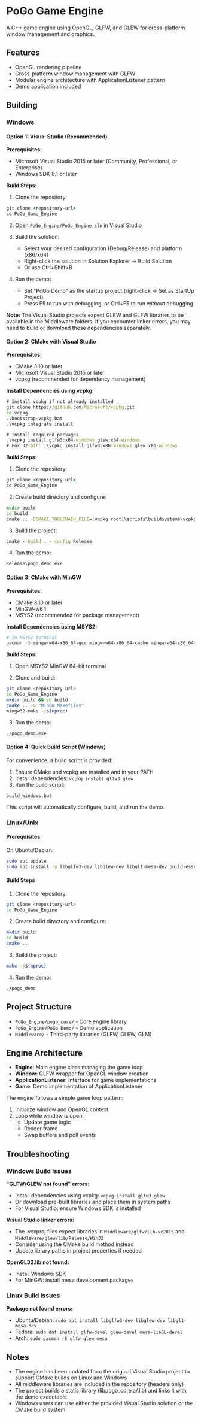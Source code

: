 # PoGo Game Engine

A C++ game engine using OpenGL, GLFW, and GLEW for cross-platform window management and graphics.

## Features

- OpenGL rendering pipeline
- Cross-platform window management with GLFW
- Modular engine architecture with ApplicationListener pattern
- Demo application included

## Building

### Windows

#### Option 1: Visual Studio (Recommended)

**Prerequisites:**
- Microsoft Visual Studio 2015 or later (Community, Professional, or Enterprise)
- Windows SDK 8.1 or later

**Build Steps:**
1. Clone the repository:
```cmd
git clone <repository-url>
cd PoGo_Game_Engine
```

2. Open `PoGo_Engine/PoGo_Engine.sln` in Visual Studio

3. Build the solution:
   - Select your desired configuration (Debug/Release) and platform (x86/x64)
   - Right-click the solution in Solution Explorer → Build Solution
   - Or use Ctrl+Shift+B

4. Run the demo:
   - Set "PoGo Demo" as the startup project (right-click → Set as StartUp Project)
   - Press F5 to run with debugging, or Ctrl+F5 to run without debugging

**Note:** The Visual Studio projects expect GLEW and GLFW libraries to be available in the Middleware folders. If you encounter linker errors, you may need to build or download these dependencies separately.

#### Option 2: CMake with Visual Studio

**Prerequisites:**
- CMake 3.10 or later
- Microsoft Visual Studio 2015 or later
- vcpkg (recommended for dependency management)

**Install Dependencies using vcpkg:**
```cmd
# Install vcpkg if not already installed
git clone https://github.com/Microsoft/vcpkg.git
cd vcpkg
.\bootstrap-vcpkg.bat
.\vcpkg integrate install

# Install required packages
.\vcpkg install glfw3:x64-windows glew:x64-windows
# For 32-bit: .\vcpkg install glfw3:x86-windows glew:x86-windows
```

**Build Steps:**
1. Clone the repository:
```cmd
git clone <repository-url>
cd PoGo_Game_Engine
```

2. Create build directory and configure:
```cmd
mkdir build
cd build
cmake .. -DCMAKE_TOOLCHAIN_FILE=[vcpkg root]\scripts\buildsystems\vcpkg.cmake
```

3. Build the project:
```cmd
cmake --build . --config Release
```

4. Run the demo:
```cmd
Release\pogo_demo.exe
```

#### Option 3: CMake with MinGW

**Prerequisites:**
- CMake 3.10 or later
- MinGW-w64
- MSYS2 (recommended for package management)

**Install Dependencies using MSYS2:**
```bash
# In MSYS2 terminal
pacman -S mingw-w64-x86_64-gcc mingw-w64-x86_64-cmake mingw-w64-x86_64-glfw mingw-w64-x86_64-glew
```

**Build Steps:**
1. Open MSYS2 MinGW 64-bit terminal

2. Clone and build:
```bash
git clone <repository-url>
cd PoGo_Game_Engine
mkdir build && cd build
cmake .. -G "MinGW Makefiles"
mingw32-make -j$(nproc)
```

3. Run the demo:
```bash
./pogo_demo.exe
```

#### Option 4: Quick Build Script (Windows)

For convenience, a build script is provided:

1. Ensure CMake and vcpkg are installed and in your PATH
2. Install dependencies: `vcpkg install glfw3 glew`
3. Run the build script:
```cmd
build_windows.bat
```

This script will automatically configure, build, and run the demo.

### Linux/Unix

#### Prerequisites

On Ubuntu/Debian:
```bash
sudo apt update
sudo apt install -y libglfw3-dev libglew-dev libgl1-mesa-dev build-essential pkg-config cmake
```

#### Build Steps

1. Clone the repository:
```bash
git clone <repository-url>
cd PoGo_Game_Engine
```

2. Create build directory and configure:
```bash
mkdir build
cd build
cmake ..
```

3. Build the project:
```bash
make -j$(nproc)
```

4. Run the demo:
```bash
./pogo_demo
```

## Project Structure

- `PoGo_Engine/pogo_core/` - Core engine library
- `PoGo_Engine/PoGo Demo/` - Demo application
- `Middleware/` - Third-party libraries (GLFW, GLEW, GLM)

## Engine Architecture

- **Engine**: Main engine class managing the game loop
- **Window**: GLFW wrapper for OpenGL window creation
- **ApplicationListener**: Interface for game implementations
- **Game**: Demo implementation of ApplicationListener

The engine follows a simple game loop pattern:
1. Initialize window and OpenGL context
2. Loop while window is open:
   - Update game logic
   - Render frame
   - Swap buffers and poll events

## Troubleshooting

### Windows Build Issues

**"GLFW/GLEW not found" errors:**
- Install dependencies using vcpkg: `vcpkg install glfw3 glew`
- Or download pre-built libraries and place them in system paths
- For Visual Studio: ensure Windows SDK is installed

**Visual Studio linker errors:**
- The .vcxproj files expect libraries in `Middleware/glfw/lib-vc2015` and `Middleware/glew/lib/Release/Win32`
- Consider using the CMake build method instead
- Update library paths in project properties if needed

**OpenGL32.lib not found:**
- Install Windows SDK
- For MinGW: install mesa development packages

### Linux Build Issues

**Package not found errors:**
- Ubuntu/Debian: `sudo apt install libglfw3-dev libglew-dev libgl1-mesa-dev`
- Fedora: `sudo dnf install glfw-devel glew-devel mesa-libGL-devel`
- Arch: `sudo pacman -S glfw glew mesa`

## Notes

- The engine has been updated from the original Visual Studio project to support CMake builds on Linux and Windows
- All middleware libraries are included in the repository (headers only)
- The project builds a static library (libpogo_core.a/.lib) and links it with the demo executable
- Windows users can use either the provided Visual Studio solution or the CMake build system